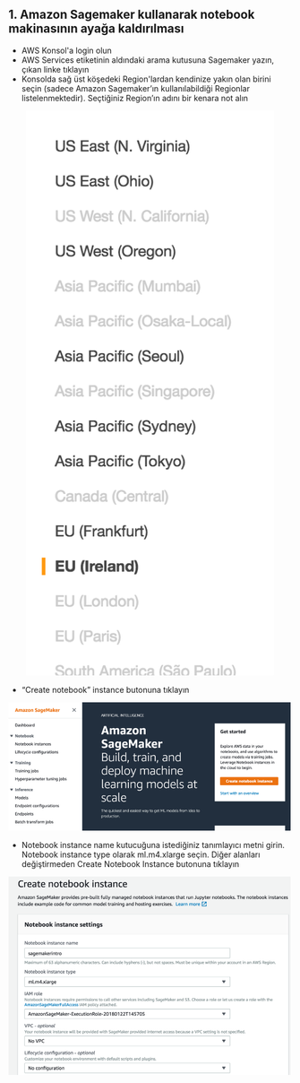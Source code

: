 <a name="head1"></a>
## 1. Amazon Sagemaker kullanarak notebook makinasının ayağa kaldırılması
* AWS Konsol'a login olun
* AWS Services etiketinin aldındaki arama kutusuna Sagemaker yazın, çıkan linke tıklayın
* Konsolda sağ üst köşedeki Region'lardan kendinize yakın olan birini seçin (sadece Amazon Sagemaker’ın kullanılabildiği Regionlar listelenmektedir). Seçtiğiniz Region’ın adını bir kenara not alın

<p align="center">
<img src="https://github.com/barisyasin/sagemaker-intro-tr/blob/master/blob/master/Picture0.png">
</p>

* “Create notebook” instance butonuna tıklayın

<p align="center">
<img src="https://github.com/barisyasin/sagemaker-intro-tr/blob/master/blob/master/Picture1.png">
</p>

* Notebook instance name kutucuğuna istediğiniz tanımlayıcı metni girin. Notebook instance type olarak ml.m4.xlarge seçin. Diğer alanları değiştirmeden Create Notebook Instance butonuna tıklayın

<p align="center">
<img src="https://github.com/barisyasin/sagemaker-intro-tr/blob/master/blob/master/Picture2.png">
</p>

